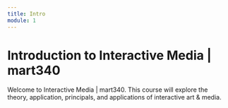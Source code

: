 ```yaml
---
title: Intro
module: 1
---
```


# Introduction to Interactive Media | mart340

Welcome to Interactive Media | mart340. This course will explore the theory, application, principals, and applications of interactive art & media. 

